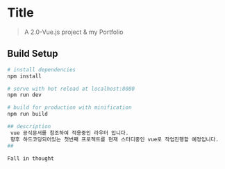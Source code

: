 # Title

> A 2.0-Vue.js project & my Portfolio

## Build Setup

``` bash
# install dependencies
npm install

# serve with hot reload at localhost:8080
npm run dev

# build for production with minification
npm run build

## description
 vue 공식문서를 참조하여 적용중인 라우터 입니다. 
 향후 하드코딩되어있는 첫번째 프로젝트를 현재 스터디중인 vue로 작업진행할 예정입니다.
##

Fall in thought
